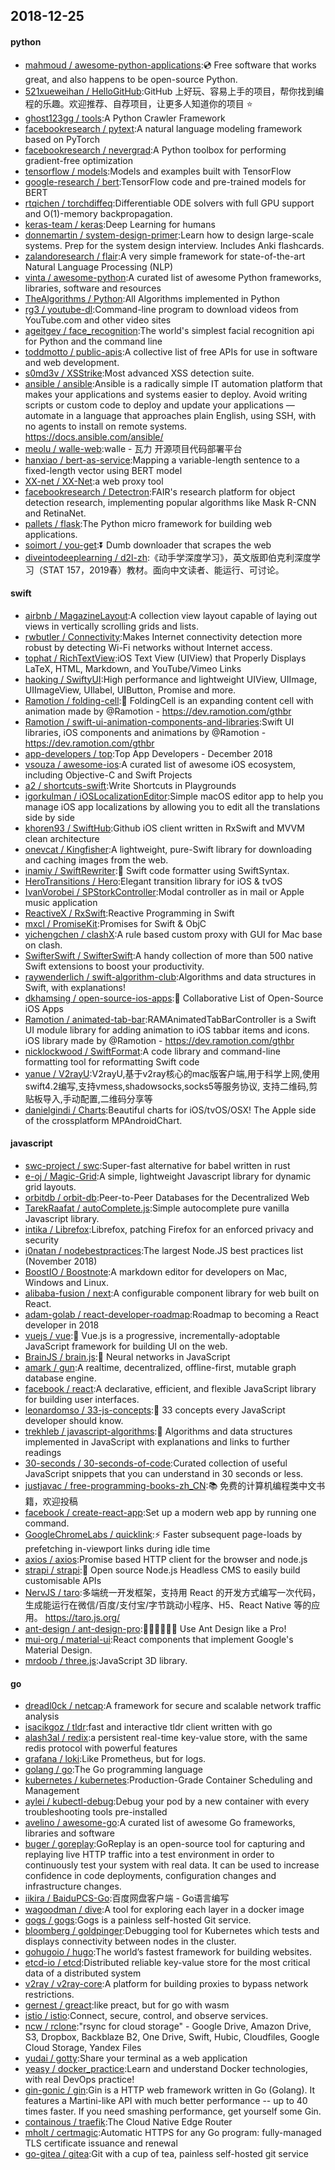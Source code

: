 ## 2018-12-25

#### python
* [mahmoud / awesome-python-applications](https://github.com/mahmoud/awesome-python-applications):💿
Free software that works great, and also happens to be open-source Python.
* [521xueweihan / HelloGitHub](https://github.com/521xueweihan/HelloGitHub):GitHub 上好玩、容易上手的项目，帮你找到编程的乐趣。欢迎推荐、自荐项目，让更多人知道你的项目
⭐️
* [ghost123gg / tools](https://github.com/ghost123gg/tools):A Python Crawler Framework
* [facebookresearch / pytext](https://github.com/facebookresearch/pytext):A natural language modeling framework based on PyTorch
* [facebookresearch / nevergrad](https://github.com/facebookresearch/nevergrad):A Python toolbox for performing gradient-free optimization
* [tensorflow / models](https://github.com/tensorflow/models):Models and examples built with TensorFlow
* [google-research / bert](https://github.com/google-research/bert):TensorFlow code and pre-trained models for BERT
* [rtqichen / torchdiffeq](https://github.com/rtqichen/torchdiffeq):Differentiable ODE solvers with full GPU support and O(1)-memory backpropagation.
* [keras-team / keras](https://github.com/keras-team/keras):Deep Learning for humans
* [donnemartin / system-design-primer](https://github.com/donnemartin/system-design-primer):Learn how to design large-scale systems. Prep for the system design interview. Includes Anki flashcards.
* [zalandoresearch / flair](https://github.com/zalandoresearch/flair):A very simple framework for state-of-the-art Natural Language Processing (NLP)
* [vinta / awesome-python](https://github.com/vinta/awesome-python):A curated list of awesome Python frameworks, libraries, software and resources
* [TheAlgorithms / Python](https://github.com/TheAlgorithms/Python):All Algorithms implemented in Python
* [rg3 / youtube-dl](https://github.com/rg3/youtube-dl):Command-line program to download videos from YouTube.com and other video sites
* [ageitgey / face_recognition](https://github.com/ageitgey/face_recognition):The world's simplest facial recognition api for Python and the command line
* [toddmotto / public-apis](https://github.com/toddmotto/public-apis):A collective list of free APIs for use in software and web development.
* [s0md3v / XSStrike](https://github.com/s0md3v/XSStrike):Most advanced XSS detection suite.
* [ansible / ansible](https://github.com/ansible/ansible):Ansible is a radically simple IT automation platform that makes your applications and systems easier to deploy. Avoid writing scripts or custom code to deploy and update your applications — automate in a language that approaches plain English, using SSH, with no agents to install on remote systems. https://docs.ansible.com/ansible/
* [meolu / walle-web](https://github.com/meolu/walle-web):walle - 瓦力 开源项目代码部署平台
* [hanxiao / bert-as-service](https://github.com/hanxiao/bert-as-service):Mapping a variable-length sentence to a fixed-length vector using BERT model
* [XX-net / XX-Net](https://github.com/XX-net/XX-Net):a web proxy tool
* [facebookresearch / Detectron](https://github.com/facebookresearch/Detectron):FAIR's research platform for object detection research, implementing popular algorithms like Mask R-CNN and RetinaNet.
* [pallets / flask](https://github.com/pallets/flask):The Python micro framework for building web applications.
* [soimort / you-get](https://github.com/soimort/you-get):⏬
Dumb downloader that scrapes the web
* [diveintodeeplearning / d2l-zh](https://github.com/diveintodeeplearning/d2l-zh):《动手学深度学习》，英文版即伯克利深度学习（STAT 157，2019春）教材。面向中文读者、能运行、可讨论。

#### swift
* [airbnb / MagazineLayout](https://github.com/airbnb/MagazineLayout):A collection view layout capable of laying out views in vertically scrolling grids and lists.
* [rwbutler / Connectivity](https://github.com/rwbutler/Connectivity):Makes Internet connectivity detection more robust by detecting Wi-Fi networks without Internet access.
* [tophat / RichTextView](https://github.com/tophat/RichTextView):iOS Text View (UIView) that Properly Displays LaTeX, HTML, Markdown, and YouTube/Vimeo Links
* [haoking / SwiftyUI](https://github.com/haoking/SwiftyUI):High performance and lightweight UIView, UIImage, UIImageView, UIlabel, UIButton, Promise and more.
* [Ramotion / folding-cell](https://github.com/Ramotion/folding-cell):📃
FoldingCell is an expanding content cell with animation made by @Ramotion - https://dev.ramotion.com/gthbr
* [Ramotion / swift-ui-animation-components-and-libraries](https://github.com/Ramotion/swift-ui-animation-components-and-libraries):Swift UI libraries, iOS components and animations by @Ramotion - https://dev.ramotion.com/gthbr
* [app-developers / top](https://github.com/app-developers/top):Top App Developers - December 2018
* [vsouza / awesome-ios](https://github.com/vsouza/awesome-ios):A curated list of awesome iOS ecosystem, including Objective-C and Swift Projects
* [a2 / shortcuts-swift](https://github.com/a2/shortcuts-swift):Write Shortcuts in Playgrounds
* [igorkulman / iOSLocalizationEditor](https://github.com/igorkulman/iOSLocalizationEditor):Simple macOS editor app to help you manage iOS app localizations by allowing you to edit all the translations side by side
* [khoren93 / SwiftHub](https://github.com/khoren93/SwiftHub):Github iOS client written in RxSwift and MVVM clean architecture
* [onevcat / Kingfisher](https://github.com/onevcat/Kingfisher):A lightweight, pure-Swift library for downloading and caching images from the web.
* [inamiy / SwiftRewriter](https://github.com/inamiy/SwiftRewriter):📝
Swift code formatter using SwiftSyntax.
* [HeroTransitions / Hero](https://github.com/HeroTransitions/Hero):Elegant transition library for iOS & tvOS
* [IvanVorobei / SPStorkController](https://github.com/IvanVorobei/SPStorkController):Modal controller as in mail or Apple music application
* [ReactiveX / RxSwift](https://github.com/ReactiveX/RxSwift):Reactive Programming in Swift
* [mxcl / PromiseKit](https://github.com/mxcl/PromiseKit):Promises for Swift & ObjC
* [yichengchen / clashX](https://github.com/yichengchen/clashX):A rule based custom proxy with GUI for Mac base on clash.
* [SwifterSwift / SwifterSwift](https://github.com/SwifterSwift/SwifterSwift):A handy collection of more than 500 native Swift extensions to boost your productivity.
* [raywenderlich / swift-algorithm-club](https://github.com/raywenderlich/swift-algorithm-club):Algorithms and data structures in Swift, with explanations!
* [dkhamsing / open-source-ios-apps](https://github.com/dkhamsing/open-source-ios-apps):📱
Collaborative List of Open-Source iOS Apps
* [Ramotion / animated-tab-bar](https://github.com/Ramotion/animated-tab-bar):RAMAnimatedTabBarController is a Swift UI module library for adding animation to iOS tabbar items and icons. iOS library made by @Ramotion - https://dev.ramotion.com/gthbr
* [nicklockwood / SwiftFormat](https://github.com/nicklockwood/SwiftFormat):A code library and command-line formatting tool for reformatting Swift code
* [yanue / V2rayU](https://github.com/yanue/V2rayU):V2rayU,基于v2ray核心的mac版客户端,用于科学上网,使用swift4.2编写,支持vmess,shadowsocks,socks5等服务协议, 支持二维码,剪贴板导入,手动配置,二维码分享等
* [danielgindi / Charts](https://github.com/danielgindi/Charts):Beautiful charts for iOS/tvOS/OSX! The Apple side of the crossplatform MPAndroidChart.

#### javascript
* [swc-project / swc](https://github.com/swc-project/swc):Super-fast alternative for babel written in rust
* [e-oj / Magic-Grid](https://github.com/e-oj/Magic-Grid):A simple, lightweight Javascript library for dynamic grid layouts.
* [orbitdb / orbit-db](https://github.com/orbitdb/orbit-db):Peer-to-Peer Databases for the Decentralized Web
* [TarekRaafat / autoComplete.js](https://github.com/TarekRaafat/autoComplete.js):Simple autocomplete pure vanilla Javascript library.
* [intika / Librefox](https://github.com/intika/Librefox):Librefox, patching Firefox for an enforced privacy and security
* [i0natan / nodebestpractices](https://github.com/i0natan/nodebestpractices):The largest Node.JS best practices list (November 2018)
* [BoostIO / Boostnote](https://github.com/BoostIO/Boostnote):A markdown editor for developers on Mac, Windows and Linux.
* [alibaba-fusion / next](https://github.com/alibaba-fusion/next):A configurable component library for web built on React.
* [adam-golab / react-developer-roadmap](https://github.com/adam-golab/react-developer-roadmap):Roadmap to becoming a React developer in 2018
* [vuejs / vue](https://github.com/vuejs/vue):🖖
Vue.js is a progressive, incrementally-adoptable JavaScript framework for building UI on the web.
* [BrainJS / brain.js](https://github.com/BrainJS/brain.js):🤖
Neural networks in JavaScript
* [amark / gun](https://github.com/amark/gun):A realtime, decentralized, offline-first, mutable graph database engine.
* [facebook / react](https://github.com/facebook/react):A declarative, efficient, and flexible JavaScript library for building user interfaces.
* [leonardomso / 33-js-concepts](https://github.com/leonardomso/33-js-concepts):📜
33 concepts every JavaScript developer should know.
* [trekhleb / javascript-algorithms](https://github.com/trekhleb/javascript-algorithms):📝
Algorithms and data structures implemented in JavaScript with explanations and links to further readings
* [30-seconds / 30-seconds-of-code](https://github.com/30-seconds/30-seconds-of-code):Curated collection of useful JavaScript snippets that you can understand in 30 seconds or less.
* [justjavac / free-programming-books-zh_CN](https://github.com/justjavac/free-programming-books-zh_CN):📚
免费的计算机编程类中文书籍，欢迎投稿
* [facebook / create-react-app](https://github.com/facebook/create-react-app):Set up a modern web app by running one command.
* [GoogleChromeLabs / quicklink](https://github.com/GoogleChromeLabs/quicklink):⚡️
Faster subsequent page-loads by prefetching in-viewport links during idle time
* [axios / axios](https://github.com/axios/axios):Promise based HTTP client for the browser and node.js
* [strapi / strapi](https://github.com/strapi/strapi):🚀
Open source Node.js Headless CMS to easily build customisable APIs
* [NervJS / taro](https://github.com/NervJS/taro):多端统一开发框架，支持用 React 的开发方式编写一次代码，生成能运行在微信/百度/支付宝/字节跳动小程序、H5、React Native 等的应用。 https://taro.js.org/
* [ant-design / ant-design-pro](https://github.com/ant-design/ant-design-pro):👨🏻‍💻👩🏻‍💻 Use Ant Design like a Pro!
* [mui-org / material-ui](https://github.com/mui-org/material-ui):React components that implement Google's Material Design.
* [mrdoob / three.js](https://github.com/mrdoob/three.js):JavaScript 3D library.

#### go
* [dreadl0ck / netcap](https://github.com/dreadl0ck/netcap):A framework for secure and scalable network traffic analysis
* [isacikgoz / tldr](https://github.com/isacikgoz/tldr):fast and interactive tldr client written with go
* [alash3al / redix](https://github.com/alash3al/redix):a persistent real-time key-value store, with the same redis protocol with powerful features
* [grafana / loki](https://github.com/grafana/loki):Like Prometheus, but for logs.
* [golang / go](https://github.com/golang/go):The Go programming language
* [kubernetes / kubernetes](https://github.com/kubernetes/kubernetes):Production-Grade Container Scheduling and Management
* [aylei / kubectl-debug](https://github.com/aylei/kubectl-debug):Debug your pod by a new container with every troubleshooting tools pre-installed
* [avelino / awesome-go](https://github.com/avelino/awesome-go):A curated list of awesome Go frameworks, libraries and software
* [buger / goreplay](https://github.com/buger/goreplay):GoReplay is an open-source tool for capturing and replaying live HTTP traffic into a test environment in order to continuously test your system with real data. It can be used to increase confidence in code deployments, configuration changes and infrastructure changes.
* [iikira / BaiduPCS-Go](https://github.com/iikira/BaiduPCS-Go):百度网盘客户端 - Go语言编写
* [wagoodman / dive](https://github.com/wagoodman/dive):A tool for exploring each layer in a docker image
* [gogs / gogs](https://github.com/gogs/gogs):Gogs is a painless self-hosted Git service.
* [bloomberg / goldpinger](https://github.com/bloomberg/goldpinger):Debugging tool for Kubernetes which tests and displays connectivity between nodes in the cluster.
* [gohugoio / hugo](https://github.com/gohugoio/hugo):The world’s fastest framework for building websites.
* [etcd-io / etcd](https://github.com/etcd-io/etcd):Distributed reliable key-value store for the most critical data of a distributed system
* [v2ray / v2ray-core](https://github.com/v2ray/v2ray-core):A platform for building proxies to bypass network restrictions.
* [gernest / greact](https://github.com/gernest/greact):like preact, but for go with wasm
* [istio / istio](https://github.com/istio/istio):Connect, secure, control, and observe services.
* [ncw / rclone](https://github.com/ncw/rclone):"rsync for cloud storage" - Google Drive, Amazon Drive, S3, Dropbox, Backblaze B2, One Drive, Swift, Hubic, Cloudfiles, Google Cloud Storage, Yandex Files
* [yudai / gotty](https://github.com/yudai/gotty):Share your terminal as a web application
* [yeasy / docker_practice](https://github.com/yeasy/docker_practice):Learn and understand Docker technologies, with real DevOps practice!
* [gin-gonic / gin](https://github.com/gin-gonic/gin):Gin is a HTTP web framework written in Go (Golang). It features a Martini-like API with much better performance -- up to 40 times faster. If you need smashing performance, get yourself some Gin.
* [containous / traefik](https://github.com/containous/traefik):The Cloud Native Edge Router
* [mholt / certmagic](https://github.com/mholt/certmagic):Automatic HTTPS for any Go program: fully-managed TLS certificate issuance and renewal
* [go-gitea / gitea](https://github.com/go-gitea/gitea):Git with a cup of tea, painless self-hosted git service
